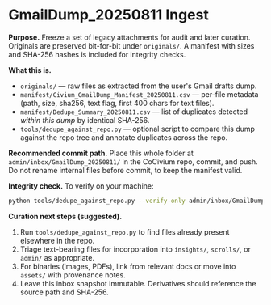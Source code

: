 # GmailDump_20250811 Ingest

**Purpose.** Freeze a set of legacy attachments for audit and later curation.  Originals are preserved bit-for-bit under `originals/`.  A manifest with sizes and SHA-256 hashes is included for integrity checks.  

**What this is.**
- `originals/` — raw files as extracted from the user's Gmail drafts dump.
- `manifest/Civium_GmailDump_Manifest_20250811.csv` — per-file metadata (path, size, sha256, text flag, first 400 chars for text files).
- `manifest/Dedupe_Summary_20250811.csv` — list of duplicates detected _within this dump_ by identical SHA-256.
- `tools/dedupe_against_repo.py` — optional script to compare this dump against the repo tree and annotate duplicates across the repo.

**Recommended commit path.**
Place this whole folder at `admin/inbox/GmailDump_20250811/` in the CoCivium repo, commit, and push.  Do not rename internal files before commit, to keep the manifest valid.  

**Integrity check.**
To verify on your machine:

```bash
python tools/dedupe_against_repo.py --verify-only admin/inbox/GmailDump_20250811
```

**Curation next steps (suggested).**
1) Run `tools/dedupe_against_repo.py` to find files already present elsewhere in the repo.  
2) Triage text-bearing files for incorporation into `insights/`, `scrolls/`, or `admin/` as appropriate.  
3) For binaries (images, PDFs), link from relevant docs or move into `assets/` with provenance notes.  
4) Leave this inbox snapshot immutable.  Derivatives should reference the source path and SHA-256.


